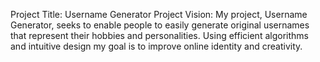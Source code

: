 Project Title: Username Generator
Project Vision: 
My project, Username Generator, seeks to enable people to easily generate original usernames that represent their hobbies and personalities. 
Using efficient algorithms and intuitive design my goal is to improve online identity and creativity.
